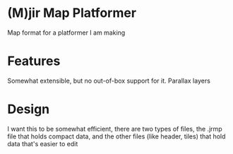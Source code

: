 # (M)jir Map Platformer

Map format for a platformer I am making

# Features
Somewhat extensible, but no out-of-box support for it.
Parallax layers

# Design
I want this to be somewhat efficient, there are two types of files, the .jrmp file that
holds compact data, and the other files (like header, tiles) that hold data that's easier
to edit
